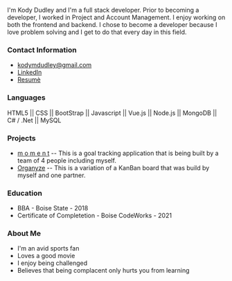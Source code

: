 I'm Kody Dudley and I'm a full stack developer. Prior to becoming a developer, I worked in Project and Account Management. I enjoy working on both the frontend and backend. I chose to become a developer because I love problem solving and I get to do that every day in this field.

### Contact Information

  - [kodymdudley@gmail.com](kodymdudley@gmail.com)
  - [LinkedIn](https://www.linkedin.com/in/kodymdudley/)
  - [Resumè](https://github.com/kodydudley/KodyDudley/blob/main/Kody%20Dudley%20Resume%20(2).pdf)
  
### Languages

HTML5 || CSS || BootStrap || Javascript || Vue.js || Node.js || MongoDB || C# / .Net || MySQL
  
### Projects

  - [m o m e n t](https://github.com/milesfwilson/capstone) -- This is a goal tracking application that is being built by a team of 4 people including myself.     
  - [Organyze](https://github.com/kodydudley/kanbanned/) -- This is a variation of a KanBan board that was build by myself and one partner.
  
### Education

  - BBA  -  Boise State  -  2018
  - Certificate of Completetion  -  Boise CodeWorks  -  2021

### About Me

  - I'm an avid sports fan
  - Loves a good movie
  - I enjoy being challenged
  - Believes that being complacent only hurts you from learning
